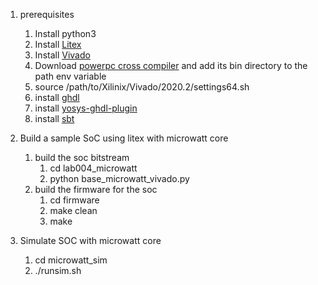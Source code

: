 1. prerequisites
    1. Install python3
    2. Install [Litex](https://github.com/enjoy-digital/litex)
    3. Install [Vivado](https://www.xilinx.com/support/download/index.html/content/xilinx/en/downloadNav/vivado-design-tools/2020-2.html)
    4. Download [powerpc cross compiler](https://toolchains.bootlin.com/downloads/releases/toolchains/powerpc64le-power8/tarballs/powerpc64le-power8--glibc--stable-2020.08-1.tar.bz2) and add its bin directory   to the path env variable
    5. source /path/to/Xilinix/Vivado/2020.2/settings64.sh
    6. install [ghdl](https://ghdl.github.io/ghdl/development/building/index.html)
    7. install [yosys-ghdl-plugin](https://github.com/ghdl/ghdl-yosys-plugin#build-as-a-module-shared-library)
    8. install [sbt](https://www.scala-sbt.org/release/docs/Installing-sbt-on-Linux.html)

2. Build a sample SoC using litex with microwatt core
    1. build the soc bitstream
        1. cd lab004_microwatt
        2. python base_microwatt_vivado.py
    2. build the firmware for the soc
        1. cd firmware
        2. make clean
        3. make
            
3. Simulate SOC with microwatt core
    1. cd microwatt_sim
    2. ./runsim.sh